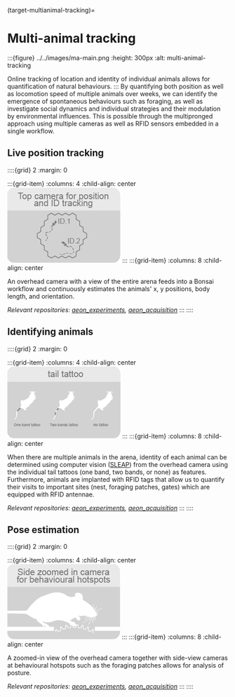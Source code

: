 (target-multianimal-tracking)=
# Multi-animal tracking

:::{figure} ../../images/ma-main.png
:height: 300px
:alt: multi-animal-tracking

Online tracking of location and identity of individual animals allows for quantification of natural behaviours.
:::
By quantifying both position as well as locomotion speed of multiple animals over weeks, we can identify the emergence of spontaneous behaviours such as foraging, as well as investigate social dynamics and individual strategies and their modulation by environmental influences.
This is possible through the multipronged approach using multiple cameras as well as RFID sensors embedded in a single workflow.

## Live position tracking
::::{grid} 2
:margin: 0

:::{grid-item}
:columns: 4
:child-align: center
![live-position-tracking](../../images/ma-live-position-tracking.png)
:::
:::{grid-item}
:columns: 8
:child-align: center

An overhead camera with a view of the entire arena feeds into a Bonsai workflow and
continuously estimates the animals' x, y positions, body length, and orientation.

*Relevant repositories: [aeon_experiments](aeon-experiments-github:), [aeon_acquisition](aeon-acquisition-github:)*
:::
::::

## Identifying animals
::::{grid} 2
:margin: 0

:::{grid-item}
:columns: 4
:child-align: center
![identifying-animals](../../images/ma-identifying-animals.png)
:::
:::{grid-item}
:columns: 8
:child-align: center

When there are multiple animals in the arena, identity of each animal can be
determined using computer vision ([SLEAP](https://sleap.ai/)) from the overhead camera using the individual tail tattoos (one
band, two bands, or none) as features. Furthermore, animals are implanted with RFID tags that
allow us to quantify their visits to important sites (nest, foraging patches, gates) which are equipped with RFID antennae. 

*Relevant repositories: [aeon_experiments](aeon-experiments-github:), [aeon_acquisition](aeon-acquisition-github:)*
:::
::::

## Pose estimation
::::{grid} 2
:margin: 0

:::{grid-item}
:columns: 4
:child-align: center
![pose-estimation](../../images/ma-pose-estimation.png)
:::
:::{grid-item}
:columns: 8
:child-align: center

A zoomed-in view of the overhead camera together with side-view cameras at
behavioural hotspots such as the foraging patches allows for analysis of posture.

*Relevant repositories: [aeon_experiments](aeon-experiments-github:), [aeon_acquisition](aeon-acquisition-github:)*
:::
::::